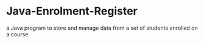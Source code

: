# Java-Enrolment-Register
a Java program to store and manage data from a set of students enrolled on a course
